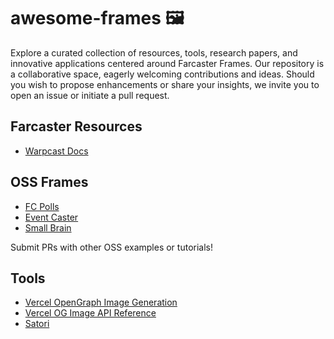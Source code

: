 # awesome-frames 🖼️

Explore a curated collection of resources, tools, research papers, and innovative applications centered around Farcaster Frames. Our repository is a collaborative space, eagerly welcoming contributions and ideas. Should you wish to propose enhancements or share your insights, we invite you to open an issue or initiate a pull request.

## Farcaster Resources

- [Warpcast Docs]([https://github.com/ingonyama-zk/ingopedia](https://warpcast.notion.site/Farcaster-Frames-4bd47fe97dc74a42a48d3a234636d8c5)https://warpcast.notion.site/Farcaster-Frames-4bd47fe97dc74a42a48d3a234636d8c5)


## OSS Frames

- [FC Polls](https://github.com/farcasterxyz/fc-polls)
- [Event Caster](https://github.com/mko4444/eventcaster-frame)
- [Small Brain](https://github.com/smallbraingames/small-brain-frame)

Submit PRs with other OSS examples or tutorials! 

## Tools
- [Vercel OpenGraph Image Generation](https://vercel.com/docs/functions/edge-functions/og-image-generation)
- [Vercel OG Image API Reference](https://vercel.com/docs/functions/edge-functions/og-image-generation/og-image-api)
- [Satori](https://github.com/vercel/satori)

